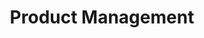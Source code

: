 ---
title: Product Management
published: true
intro: 
  title: "Your website is your product:<br>make it work for you"
  text: "Your website is the digital face of your organization: let's create something that helps you achieve your goals."
  button: 
    title: Get started
    link: '#open-form?service=optimization'
features: 
  title: What I can do for you
  list: 
  - title: UX Optimization
    text: |-
      It should be obvious what users should do when they see your website within 1 second. If it's not, let's fix that. I'll help you make your calls to action obvious in order to convert users into customers. 
    image: /images/ux-design.svg  
  - title: A/B Testing
    text: |-
      Ever wonder if adding a new feature or just changing the text on a button will improve your conversions? I do all the time, that's why I love running experiments. With my services you get to test your assumptions with scientific certainty. 
    image: /images/ab-testing.svg
  - title: Research and Analytics
    text: |- 
      Most websites I work on have Google Analytics installed but very few site owners know what it all means. Let me make sense of all the numbers and help you track interactions on your site as they relate to your organization goals. 
    image: /images/research.svg
  - title: Performance Boost
    text: |-
      Is your site slow? Can you load it on mobile? Just making your website load fast and usable on mobile can improve your conversions without changing a single line of copy or adding any features. 
    image: /images/pagespeed.svg
  - title: SEO
    text: |-  
      Is your meta configured? Do you have Search Console integrated into Analytics? Are you headings in proper descending order? Do even know what I'm talking about? I've been developing websites for a long time so I know every single item your website needs to be visible to search engines before we get into using query data to boost your page rankings.
    image: /images/seo.svg
  - title: Security and Accessibility 
    text: |-  
      Having a secure and accessible site can positively impact your SEO as well as your conversions so let's take a look under the hood to make sure everything is compliant. Adding a SSL certificate for free and adjusting color contrasts are just a few of the quick tricks up my sleeve to ensure your website is safe and usable by everyone. 
    image: /images/security.svg  
steps: 
  title: How it works
  items: 
  - title: Setting goals for your website
    text: What are the goals of your organization? How can your website help you achieve those goals? Let's answer those questions and set up tracking for the desired user behavior on your site.  
  - title: Identifying users and their stories 
    text: Who is coming to website and what are they doing? Let's align those users and their actions with your goals and create a great experience that will keep them engaged and returning. 
  - title: Road mapping
    text: Now that we have an idea of where we want the website to be, let's talk about how we're going to get there. 
  - title: Sprint planning
    text: With the big picture established, now I can create a litany of tasks to complete and a timeline from which to complete them. You'll have access to my project board so everything is transparent, organized, and accountable.   
about: 
  title: Here's what you get
  text: |-
    Let's make your website better with my years of experience and your institutional knowledge of your organization.
  benefits: 
    list: 
    - Transparent project management
    - Page load and user experience improvements
    - A/B testing and data analysis
    - Speed and mobile optimization
    - Technical SEO implementation
---